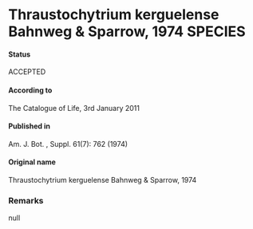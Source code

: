 Thraustochytrium kerguelense Bahnweg & Sparrow, 1974 SPECIES
=======

#### Status
ACCEPTED

#### According to
The Catalogue of Life, 3rd January 2011

#### Published in
Am. J. Bot. , Suppl. 61(7): 762 (1974)

#### Original name
Thraustochytrium kerguelense Bahnweg & Sparrow, 1974

### Remarks
null